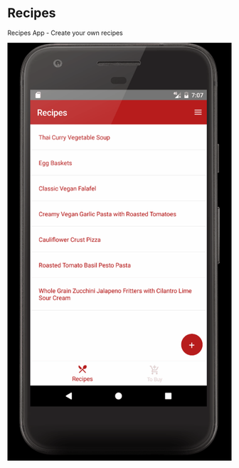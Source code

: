 # Recipes
Recipes App - Create your own recipes

![Recipes](https://github.com/mei1/Recipes/blob/master/recipes.gif)
